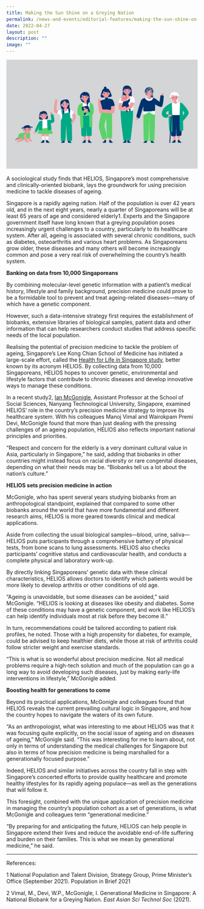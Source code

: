 ```yaml
---
title: Making the Sun Shine on a Greying Nation
permalink: /news-and-events/editorial-features/making-the-sun-shine-on-a-greying-nation/
date: 2022-04-27
layout: post
description: ""
image: ""
---
```

![](/images/Resources/Editorial%20Features/2022/gene-meds.jpg)

A sociological study finds that HELIOS, Singapore’s most comprehensive and clinically-oriented biobank, lays the groundwork for using precision medicine to tackle diseases of ageing.

Singapore is a rapidly ageing nation. Half of the population is over 42 years old, and in the next eight years, nearly a quarter of Singaporeans will be at least 65 years of age and considered elderly1. Experts and the Singapore government itself have long known that a greying population poses increasingly urgent challenges to a country, particularly to its healthcare system. After all, ageing is associated with several chronic conditions, such as diabetes, osteoarthritis and various heart problems. As Singaporeans grow older, these diseases and many others will become increasingly common and pose a very real risk of overwhelming the country’s health system.

**Banking on data from 10,000 Singaporeans**

By combining molecular-level genetic information with a patient’s medical history, lifestyle and family background, precision medicine could prove to be a formidable tool to prevent and treat ageing-related diseases—many of which have a genetic component.

However, such a data-intensive strategy first requires the establishment of biobanks, extensive libraries of biological samples, patient data and other information that can help researchers conduct studies that address specific needs of the local population.

Realising the potential of precision medicine to tackle the problem of ageing, Singapore’s Lee Kong Chian School of Medicine has initiated a large-scale effort, called the [Health for Life in Singapore study](http://www.healthforlife.sg/About_Helios), better known by its acronym HELIOS. By collecting data from 10,000 Singaporeans, HELIOS hopes to uncover genetic, environmental and lifestyle factors that contribute to chronic diseases and develop innovative ways to manage these conditions.

In a recent study2, [Ian McGonigle](https://dr.ntu.edu.sg/cris/rp/rp00308?ST_EMAILID=IANMCGONIGLE), Assistant Professor at the School of Social Sciences, Nanyang Technological University, Singapore, examined HELIOS’ role in the country’s precision medicine strategy to improve its healthcare system. With his colleagues Manoj Vimal and Wairokpam Premi Devi, McGonigle found that more than just dealing with the pressing challenges of an ageing population, HELIOS also reflects important national principles and priorities.

“Respect and concern for the elderly is a very dominant cultural value in Asia, particularly in Singapore,” he said, adding that biobanks in other countries might instead focus on racial diversity or rare congenital diseases, depending on what their needs may be. “Biobanks tell us a lot about the nation’s culture.”

**HELIOS sets precision medicine in action**

McGonigle, who has spent several years studying biobanks from an anthropological standpoint, explained that compared to some other biobanks around the world that have more fundamental and different research aims, HELIOS is more geared towards clinical and medical applications.

Aside from collecting the usual biological samples—blood, urine, saliva—HELIOS puts participants through a comprehensive battery of physical tests, from bone scans to lung assessments. HELIOS also checks participants’ cognitive status and cardiovascular health, and conducts a complete physical and laboratory work-up.

By directly linking Singaporeans’ genetic data with these clinical characteristics, HELIOS allows doctors to identify which patients would be more likely to develop arthritis or other conditions of old age.

“Ageing is unavoidable, but some diseases can be avoided,” said McGonigle. “HELIOS is looking at diseases like obesity and diabetes. Some of these conditions may have a genetic component, and work like HELIOS’s can help identify individuals most at risk before they become ill.”

In turn, recommendations could be tailored according to patient risk profiles, he noted. Those with a high propensity for diabetes, for example, could be advised to keep healthier diets, while those at risk of arthritis could follow stricter weight and exercise standards.

“This is what is so wonderful about precision medicine. Not all medical problems require a high-tech solution and much of the population can go a long way to avoid developing such diseases, just by making early-life interventions in lifestyle,” McGonigle added.

**Boosting health for generations to come**

Beyond its practical applications, McGonigle and colleagues found that HELIOS reveals the current prevailing cultural logic in Singapore, and how the country hopes to navigate the waters of its own future.

“As an anthropologist, what was interesting to me about HELIOS was that it was focusing quite explicitly, on the social issue of ageing and on diseases of ageing,” McGonigle said. “This was interesting for me to learn about, not only in terms of understanding the medical challenges for Singapore but also in terms of how precision medicine is being marshalled for a generationally focused purpose.”

Indeed, HELIOS and similar initiatives across the country fall in step with Singapore’s concerted efforts to provide quality healthcare and promote healthy lifestyles for its rapidly ageing populace—as well as the generations that will follow it.

This foresight, combined with the unique application of precision medicine in managing the country’s population cohort as a set of generations, is what McGonigle and colleagues term “generational medicine.”

“By preparing for and anticipating the future, HELIOS can help people in Singapore extend their lives and reduce the avoidable end-of-life suffering and burden on their families. This is what we mean by generational medicine,” he said.

* * *

References:

1 National Population and Talent Division, Strategy Group, Prime Minister’s Office (September 2021). Population in Brief 2021

2 Vimal, M., Devi, W.P., McGonigle, I. Generational Medicine in Singapore: A National Biobank for a Greying Nation. _East Asian Sci Technol Soc_ (2021).